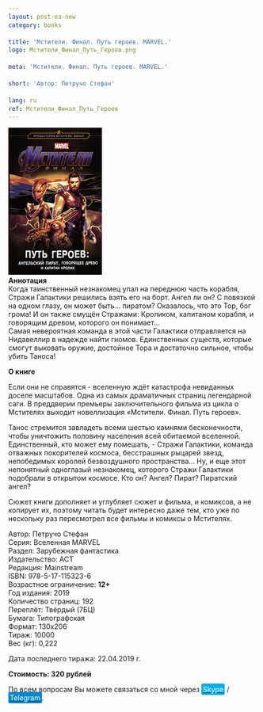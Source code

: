 ```yaml
---
layout: post-ea-new
category: books

title: 'Мстители. Финал. Путь героев. MARVEL.'
logo: Мстители_Финал_Путь_Героев.png

meta: 'Мстители. Финал. Путь героев. MARVEL.'

short: 'Автор: Петручо Стефан'

lang: ru
ref: Мстители_Финал_Путь_Героев
---
```


<a data-fancybox="gallery" href="/img/books/Мстители_Финал_Путь_Героев.png"><img src="/img/books/Мстители_Финал_Путь_Героев.png" alt=""></a>  
**Аннотация**  
Когда таинственный незнакомец упал на переднюю часть корабля, Стражи Галактики решились взять его на борт. Ангел ли он? С повязкой на одном глазу, он может быть… пиратом? Оказалось, что это Тор, бог грома! И он также смущён Стражами: Кроликом, капитаном корабля, и говорящим древом, которого он понимает...  
Самая невероятная команда в этой части Галактики отправляется на Нидавеллир в надежде найти гномов. Единственных существ, которые смогут выковать оружие, достойное Тора и достаточно сильное, чтобы убить Таноса!

**О книге**

Если они не справятся - вселенную ждёт катастрофа невиданных доселе масштабов. Одна из самых драматичных страниц легендарной саги. В преддверии премьеры заключительного фильма из цикла о Мстителях выходит новеллизация «Мстители. Финал. Путь героев».

Танос стремится завладеть всеми шестью камнями бесконечности, чтобы уничтожить половину населения всей обитаемой вселенной. Единственный, кто может ему помешать, - Стражи Галактики, команда отважных покорителей космоса, бесстрашных рыцарей звезд, непобедимых королей безвоздушного пространства... Ну, и еще этот непонятный одноглазый незнакомец, которого Стражи Галактики подобрали в открытом космосе. Кто он? Ангел? Пират? Пиратский ангел?

Сюжет книги дополняет и углубляет сюжет и фильма, и комиксов, а не копирует их, поэтому читать будет интересно даже тем, кто уже по нескольку раз пересмотрел все фильмы и комиксы о Мстителях.

Автор: Петручо Стефан  
Серия: Вселенная MARVEL  
Раздел: Зарубежная фантастика  
Издательство: АСТ  
Редакция: Mainstream  
ISBN: 978-5-17-115323-6  
Возрастное ограничение: **12+**  
Год издания: 2019  
Количество страниц: 192  
Переплёт: Твёрдый  (7БЦ)  
Бумага: Типографская  
Формат: 130х206  
Тираж: 10000  
Вес (кг): 0,222

Дата последнего тиража:	22.04.2019 г.

**Стоимость: 320 рублей**

По всем вопросам Вы можете связаться со мной через <a href="skype:chutkoy89?call" target="_blank"><span style="background-color:#00aff0; color:white; padding:3px; border-radius: 3px">Skype</span></a> / <a href="https://t.me/chutkoy" target="_blank"><span style="background-color:#0088cc; color:white; padding:3px; border-radius: 3px">Telegram</span></a>.